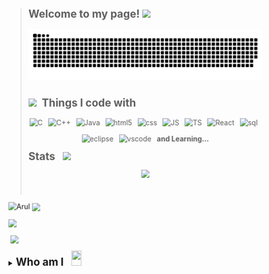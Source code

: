 > ## Welcome to my page! <img src="https://c.tenor.com/iHvyWsJA_CMAAAAi/thanks-smile.gif" width="70">
>
> <p align="center">
>   <img alt="contribution" src="https://github.com/Aruln3/Aruln3/blob/main/github-contribution-grid-snake.svg">
> </p>
>
> <h2><img src="https://c.tenor.com/scJmHcoziLYAAAAi/kelvin-working-from-home.gif" width="80">&ensp;Things I code with</h2>
>
> <p align="center">
>   <img alt="C" src="https://cdn.icon-icons.com/icons2/2415/PNG/128/c_original_logo_icon_146611.png" width="30" height="30" style="padding-bottom: 5px;">&ensp;
>   <img alt="C++" src="https://openhistogram.io/wp-content/uploads/images/c-plus-plus-logo.svg" width="33" height="32" style="padding-bottom: 7px;">&ensp;
>   <img alt="Java" src="https://cdn-icons-png.flaticon.com/512/226/226777.png" width="46" height="54" style="padding-bottom: 15px;">&ensp;
>   <img alt="html5" src="https://cdn.icon-icons.com/icons2/2415/PNG/128/html_original_logo_icon_146477.png" width="31" height="32">&ensp;
>   <img alt="css" src="https://cdn.icon-icons.com/icons2/2415/PNG/128/css_original_logo_icon_146575.png" width="31" height="32">&ensp;
>   <img alt="JS" src="https://cdn.icon-icons.com/icons2/2108/PNG/128/javascript_icon_130900.png" width="30" height="31">&ensp;
>   <img alt="TS" src="https://upload.wikimedia.org/wikipedia/commons/thumb/4/4c/Typescript_logo_2020.svg/1024px-Typescript_logo_2020.svg.png" width="30" height="31">&ensp;
>   <img alt="React" src="https://cdn.icon-icons.com/icons2/2415/PNG/512/react_original_logo_icon_146374.png" width="33" height="33">&ensp;
>   <img alt="sql" src="https://upload.wikimedia.org/wikipedia/en/thumb/6/68/Oracle_SQL_Developer_logo.svg/1200px-Oracle_SQL_Developer_logo.svg.png" width="27" height="31">&ensp;
>   <img alt="eclipse" src="https://cdn.icon-icons.com/icons2/1381/PNG/512/eclipse_94656.png" width="31" height="31">&ensp;
>   <img alt="vscode" src="https://upload.wikimedia.org/wikipedia/commons/thumb/9/9a/Visual_Studio_Code_1.35_icon.svg/512px-Visual_Studio_Code_1.35_icon.svg.png" width="31" height="31">&ensp;
>   <b> and Learning...</b>
> </p>
>
> <h2 style="display: inline;">Stats &ensp;<img src="https://c.tenor.com/T-pW4c5b4y0AAAAi/gofourward-webdesign.gif" width="40"></h2>
>
> <p align="center">
>   <img src="https://komarev.com/ghpvc/?username=Aruln3&label=Profile%20views&color=0e75b6&style=flat">
> </p>
>
> <br>
>
>

<p><img align="left" src="https://github-readme-stats.vercel.app/api/top-langs?username=Aruln3&show_icons=true&theme=omni&layout=compact&hide_progress=true&card_width=20px" alt="Arul"/></p>

<p>&nbsp;<img align="center" src="https://github-readme-streak-stats.herokuapp.com/?user=Aruln3&theme=omni&langs_count=6"/></p>

<p><img align="center" src="https://github-readme-stats.vercel.app/api?username=Aruln3&show_icons=true&theme=omni&langs_count=4&rank_icon=github&card_width=20px"></p>

<p>&nbsp;<img align="center" src="https://github-profile-trophy.vercel.app/?username=Aruln3&theme=onedark&no-bg=true&no-frame=true&title=Repositories,Commits,Stars&card_width=20px"/></p>

 <details align="left">
   <summary align="left"><h2 style="display: inline;">Who am I &ensp;<img src="https://c.tenor.com/ubvX6P6dkhUAAAAi/question-mark.gif" width="20" height="30"></h2></summary>
   <p align="left">
     <h5 width="80%"> Hi, my name is Arul, born and brought up in Mettur, Salem. I'm a CS student studying at K.S.R, Tiruchengode. I'm very interested in the field of web development and designing. I 💖 to design and code 👨🏼‍💻</h5>
   </p>
   <h3>Contact<img src="https://c.tenor.com/yIG048LQlNgAAAAj/smile-kelvin.gif" width="60"></h3>
   <p align="left">
     <a href="https://www.instagram.com/arul_n3/" target="blank"><img align="center" src="https://cdn2.iconfinder.com/data/icons/social-media-and-payment/64/-03-512.png" alt="Ar3" height="40" width="40"></a>&ensp;
     <a href="https://t.me/Arul_n3" target="blank"><img align="center" src="https://cdn2.iconfinder.com/data/icons/social-media-and-payment/64/-59-512.png" alt="Ar3" height="36" width="36"></a>&ensp;
     <a href="https://www.linkedin.com/in/arul-d/" target="blank"><img align="center" src="https://cdn2.iconfinder.com/data/icons/social-media-and-payment/64/-44-512.png" alt="Ar3" height="36" width="36"></a>&ensp;
   </p>
 </details>
